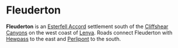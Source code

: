 # Fleuderton

**Fleuderton** is an [Esterfell Accord](../esterfell-accord.md) settlement south of the [Cliffshear Canyons](../../../mote/esterfell/lenya/cliffshear-canyons.md) on the west coast of [Lenya](../../../mote/esterfell/lenya/lenya.md). Roads connect Fleuderton with [Hewpass](../hewpass.md) to the east and [Perlipont](../perlipont.md) to the south.
